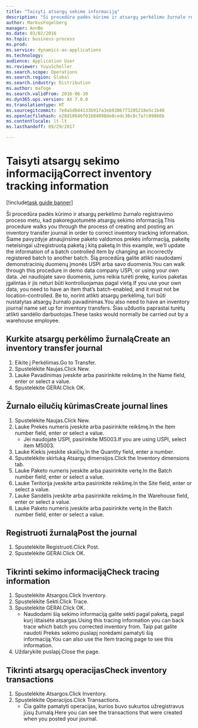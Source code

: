 ```yaml
---
title: "Taisyti atsargų sekimo informaciją"
description: "Ši procedūra padės kūrimo ir atsargų perkėlimo žurnalo registravimo proceso metu, kad pakoreguotumėte atsargų sekimo informaciją."
author: MarkusFogelberg
manager: AnnBe
ms.date: 03/02/2016
ms.topic: business-process
ms.prod: 
ms.service: dynamics-ax-applications
ms.technology: 
audience: Application User
ms.reviewer: YuyuScheller
ms.search.scope: Operations
ms.search.region: Global
ms.search.industry: Distribution
ms.author: mafoge
ms.search.validFrom: 2016-06-30
ms.dyn365.ops.version: AX 7.0.0
ms.translationtype: HT
ms.sourcegitcommit: 7e0a5d044133b917a3eb9386773205218e5c1b40
ms.openlocfilehash: e28d10646f01604098de8cedc30c8c7a7c89866b
ms.contentlocale: lt-lt
ms.lasthandoff: 09/29/2017

---
```

# <a name="correct-inventory-tracking-information"></a><span data-ttu-id="4281d-103">Taisyti atsargų sekimo informaciją</span><span class="sxs-lookup"><span data-stu-id="4281d-103">Correct inventory tracking information</span></span>

[!include[task guide banner](../../includes/task-guide-banner.md)]

<span data-ttu-id="4281d-104">Ši procedūra padės kūrimo ir atsargų perkėlimo žurnalo registravimo proceso metu, kad pakoreguotumėte atsargų sekimo informaciją.</span><span class="sxs-lookup"><span data-stu-id="4281d-104">This procedure walks you through the process of creating and posting an inventory transfer journal in order to correct inventory tracking information.</span></span> <span data-ttu-id="4281d-105">Šiame pavyzdyje atnaujinsime paketo valdomos prekės informaciją, pakeitę neteisingai užregistruotą paketą į kitą paketą.</span><span class="sxs-lookup"><span data-stu-id="4281d-105">In this example, we’ll update the information of a batch controlled item by changing an incorrectly registered batch to another batch.</span></span> <span data-ttu-id="4281d-106">Šią procedūrą galite atlikti naudodami demonstracinių duomenų įmonės USPI arba savo duomenis.</span><span class="sxs-lookup"><span data-stu-id="4281d-106">You can walk through this procedure in demo data company USPI, or using your own data.</span></span> <span data-ttu-id="4281d-107">Jei naudojate savo duomenis, jums reikia turėti prekę, kurios paketas įgalintas ir jis neturi būti kontroliuojamas pagal vietą.</span><span class="sxs-lookup"><span data-stu-id="4281d-107">If you use your own data, you need to have an item that’s batch-enabled, and it must not be location-controlled.</span></span> <span data-ttu-id="4281d-108">Be to, norint atlikti atsargų perkėlimą, turi būti nustatytas atsargų žurnalo pavadinimas.</span><span class="sxs-lookup"><span data-stu-id="4281d-108">You also need to have an inventory journal name set up for inventory transfers.</span></span> <span data-ttu-id="4281d-109">Šias užduotis paprastai turėtų atlikti sandėlio darbuotojas.</span><span class="sxs-lookup"><span data-stu-id="4281d-109">These tasks would normally be carried out by a warehouse employee.</span></span>


## <a name="create-an-inventory-transfer-journal"></a><span data-ttu-id="4281d-110">Kurkite atsargų perkėlimo žurnalą</span><span class="sxs-lookup"><span data-stu-id="4281d-110">Create an inventory transfer journal</span></span>
1. <span data-ttu-id="4281d-111">Eikite į Perkėlimas.</span><span class="sxs-lookup"><span data-stu-id="4281d-111">Go to Transfer.</span></span>
2. <span data-ttu-id="4281d-112">Spustelėkite Naujas.</span><span class="sxs-lookup"><span data-stu-id="4281d-112">Click New.</span></span>
3. <span data-ttu-id="4281d-113">Lauke Pavadinimas įveskite arba pasirinkite reikšmę.</span><span class="sxs-lookup"><span data-stu-id="4281d-113">In the Name field, enter or select a value.</span></span>
4. <span data-ttu-id="4281d-114">Spustelėkite GERAI.</span><span class="sxs-lookup"><span data-stu-id="4281d-114">Click OK.</span></span>

## <a name="create-journal-lines"></a><span data-ttu-id="4281d-115">Žurnalo eilučių kūrimas</span><span class="sxs-lookup"><span data-stu-id="4281d-115">Create journal lines</span></span>
1. <span data-ttu-id="4281d-116">Spustelėkite Naujas.</span><span class="sxs-lookup"><span data-stu-id="4281d-116">Click New.</span></span>
2. <span data-ttu-id="4281d-117">Lauke Prekės numeris įveskite arba pasirinkite reikšmę.</span><span class="sxs-lookup"><span data-stu-id="4281d-117">In the Item number field, enter or select a value.</span></span>
    * <span data-ttu-id="4281d-118">Jei naudojate USPI, pasirinkite M5003.</span><span class="sxs-lookup"><span data-stu-id="4281d-118">If you are using USPI, select item M5003.</span></span>  
3. <span data-ttu-id="4281d-119">Lauke Kiekis įveskite skaičių.</span><span class="sxs-lookup"><span data-stu-id="4281d-119">In the Quantity field, enter a number.</span></span>
4. <span data-ttu-id="4281d-120">Spustelėkite skirtuką Atsargų dimensijos.</span><span class="sxs-lookup"><span data-stu-id="4281d-120">Click the Inventory dimensions tab.</span></span>
5. <span data-ttu-id="4281d-121">Lauke Paketo numeris įveskite arba pasirinkite vertę.</span><span class="sxs-lookup"><span data-stu-id="4281d-121">In the Batch number field, enter or select a value.</span></span>
6. <span data-ttu-id="4281d-122">Lauke Teritorija įveskite arba pasirinkite reikšmę.</span><span class="sxs-lookup"><span data-stu-id="4281d-122">In the Site field, enter or select a value.</span></span>
7. <span data-ttu-id="4281d-123">Lauke Sandėlis įveskite arba pasirinkite reikšmę.</span><span class="sxs-lookup"><span data-stu-id="4281d-123">In the Warehouse field, enter or select a value.</span></span>
8. <span data-ttu-id="4281d-124">Lauke Paketo numeris įveskite arba pasirinkite vertę.</span><span class="sxs-lookup"><span data-stu-id="4281d-124">In the Batch number field, enter or select a value.</span></span>

## <a name="post-the-journal"></a><span data-ttu-id="4281d-125">Registruoti žurnalą</span><span class="sxs-lookup"><span data-stu-id="4281d-125">Post the journal</span></span>
1. <span data-ttu-id="4281d-126">Spustelėkite Registruoti.</span><span class="sxs-lookup"><span data-stu-id="4281d-126">Click Post.</span></span>
2. <span data-ttu-id="4281d-127">Spustelėkite GERAI.</span><span class="sxs-lookup"><span data-stu-id="4281d-127">Click OK.</span></span>

## <a name="check-tracing-information"></a><span data-ttu-id="4281d-128">Tikrinti sekimo informaciją</span><span class="sxs-lookup"><span data-stu-id="4281d-128">Check tracing information</span></span>
1. <span data-ttu-id="4281d-129">Spustelėkite Atsargos.</span><span class="sxs-lookup"><span data-stu-id="4281d-129">Click Inventory.</span></span>
2. <span data-ttu-id="4281d-130">Spustelėkite Sekti.</span><span class="sxs-lookup"><span data-stu-id="4281d-130">Click Trace.</span></span>
3. <span data-ttu-id="4281d-131">Spustelėkite GERAI.</span><span class="sxs-lookup"><span data-stu-id="4281d-131">Click OK.</span></span>
    * <span data-ttu-id="4281d-132">Naudodami šią sekimo informaciją galite sekti pagal paketą, pagal kurį ištaisėte atsargas.</span><span class="sxs-lookup"><span data-stu-id="4281d-132">Using this tracing information you can back trace which batch you corrected inventory from.</span></span>  <span data-ttu-id="4281d-133">Taip pat galite naudoti Prekės sekimo puslapį norėdami pamatyti šią informaciją.</span><span class="sxs-lookup"><span data-stu-id="4281d-133">You can also use the Item tracing page to see this information.</span></span>  
4. <span data-ttu-id="4281d-134">Uždarykite puslapį.</span><span class="sxs-lookup"><span data-stu-id="4281d-134">Close the page.</span></span>

## <a name="check-inventory-transactions"></a><span data-ttu-id="4281d-135">Tikrinti atsargų operacijas</span><span class="sxs-lookup"><span data-stu-id="4281d-135">Check inventory transactions</span></span>
1. <span data-ttu-id="4281d-136">Spustelėkite Atsargos.</span><span class="sxs-lookup"><span data-stu-id="4281d-136">Click Inventory.</span></span>
2. <span data-ttu-id="4281d-137">Spustelėkite Operacijos.</span><span class="sxs-lookup"><span data-stu-id="4281d-137">Click Transactions.</span></span>
    * <span data-ttu-id="4281d-138">Čia galite pamatyti operacijas, kurios buvo sukurtos užregistravus jūsų žurnalą.</span><span class="sxs-lookup"><span data-stu-id="4281d-138">Here you can see the transactions that were created when you posted your journal.</span></span>   

